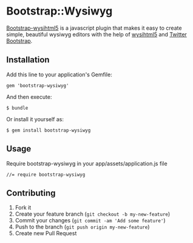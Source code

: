 # Bootstrap::Wysiwyg

[Bootstrap-wysihtml5][bootstrap-wysiwyg] is a javascript plugin that makes it easy to create simple, beautiful wysiwyg editors with the help of [wysihtml5][wysihtml5] and [Twitter Bootstrap][twitter-bootstrap].

[bootstrap-wysiwyg]: https://github.com/jhollingworth/bootstrap-wysihtml5
[wysihtml5]: https://github.com/xing/wysihtml5
[twitter-bootstrap]: http://twitter.github.com/bootstrap

## Installation

Add this line to your application's Gemfile:

    gem 'bootstrap-wysiwyg'

And then execute:

    $ bundle

Or install it yourself as:

    $ gem install bootstrap-wysiwyg

## Usage

Require bootstrap-wysiwyg in your app/assets/application.js file

    //= require bootstrap-wysiwyg

## Contributing

1. Fork it
2. Create your feature branch (`git checkout -b my-new-feature`)
3. Commit your changes (`git commit -am 'Add some feature'`)
4. Push to the branch (`git push origin my-new-feature`)
5. Create new Pull Request
